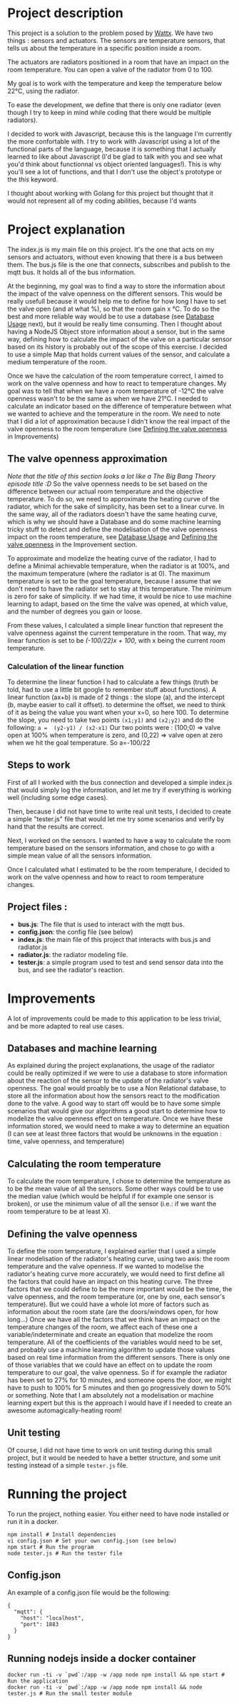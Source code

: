 # Project description
This project is a solution to the problem posed by [Wattx](https://github.com/WATTx/code-challenges/blob/master/swe-challenge.md). We have two things : sensors and actuators.
The sensors are temperature sensors, that tells us about the temperature in a specific position inside a room.

The actuators are radiators positioned in a room that have an impact on the room temperature. You can open a valve of the radiator from 0 to 100.

My goal is to work with the temperature and keep the temperature below 22°C, using the radiator.

To ease the development, we define that there is only one radiator (even though I try to keep in mind while coding that there would be multiple radiators).

I decided to work with Javascript, because this is the language I'm currently the more confortable with. I try to work with Javascript using a lot of the functional parts of the language, because it is something that I actually learned to like about Javascript (I'd be glad to talk with you and see what you'd think about functionnal vs object oriented languages!). This is why you'll see a lot of functions, and that I don't use the object's prototype or the *this* keyword.

I thought about working with Golang for this project but thought that it would not represent all of my coding abilities, because I'd wants

# Project explanation
The index.js is my main file on this project. It's the one that acts on my sensors and actuators, without even knowing that there is a bus between them.
The bus.js file is the one that connects, subscribes and publish to the mqtt bus. It holds all of the bus information.

At the beginning, my goal was to find a way to store the information about the impact of the valve openness on the different sensors. This would be really usefull because it would help me to define for how long I have to set the valve open (and at what %), so that the room gain x °C. To do so the best and more reliable way would be to use a database (see [Database Usage](#databases-and-machine-learning) next), but it would be really time consuming. Then I thought about having a NodeJS Object store information about a sensor, but in the same way, defining how to calculate the impact of the valve on a particular sensor based on its history is probably out of the scope of this exercise. I decided to use a simple Map that holds current values of the sensor, and calculate a medium temperature of the room.

Once we have the calculation of the room temperature correct, I aimed to work on the valve openness and how to react to temperature changes. My goal was to tell that when we have a room temperature of -12°C the valve openness wasn't to be the same as when we have 21°C. I needed to calculate an indicator based on the difference of temperature between what we wanted to achieve and the temperature in the room. We need to note that I did a lot of approximation because I didn't know the real impact of the valve openness to the room temperature (see [Defining the valve openness](#defining-the-valve-openness) in Improvements)

## The valve openness approximation
*Note that the title of this section looks a lot like a The Big Bang Theory episode title :D*
So the valve openness needs to be set based on the difference between our actual room temperature and the objective temperature. To do so, we need to approximate the heating curve of the radiator, which for the sake of simplicity, has been set to a linear curve. In the same way, all of the radiators doesn't have the same heating curve, which is why we should have a Database and do some machine learning tricky stuff to detect and define the modelisation of the valve openness impact on the room temperature, see [Database Usage](#databases-and-machine-learning) and [Defining the valve openness](#defining-the-valve-openness) in the Improvement section.

To approximate and modelize the heating curve of the radiator, I had to define a Minimal achievable temperature, when the radiator is at 100%, and the maximum temperature (where  the radiator is at 0). The maximum temperature is set to be the goal temperature, because I assume that we don't need to have the radiator set to stay at this temperature. The minimum is zero for sake of simplicity.
If we had time, it would be nice to use machine learning to adapt, based on the time the valve was opened, at which value, and the number of degrees you gain or loose.

From these values, I calculated a simple linear function that represent the valve openness against the current temperature in the room. That way, my linear function is set to be *(-100/22)x + 100*, with x being the current room temperature.

### Calculation of the linear function
To determine the linear function I had to calculate a few things (truth be told, had to use a little bit google to remember stuff about functions).
A linear function (ax+b) is made of 2 things : the slope (a), and the intercept (b, maybe easier to call it offset). to determine the offset, we need to think of it as being the value you want when your x=0, so here 100. To determine the slope, you need to take two points `(x1;y1)` and `(x2;y2)` and do the following: `a =  (y2-y1) / (x2-x1)` Our two points were : (100;0) => valve open at 100% when temperature is zero, and (0,22) => valve open at zero when we hit the goal temperature. So a=-100/22

## Steps to work
First of all I worked with the bus connection and developed a simple index.js that would simply log the information, and let me try if everything is working well (including some edge cases).

Then, because I did not have time to write real unit tests, I decided to create a simple "tester.js" file that would let me try some scenarios and verify by hand that the results are correct.

Next, I worked on the sensors. I wanted to have a way to calculate the room temperature based on the sensors information, and chose to go with a simple mean value of all the sensors information.

Once I calculated what I estimated to be the room temperature, I decided to work on the valve openness and how to react to room temperature changes.

## Project files :
 * **bus.js**: The file that is used to interact with the mqtt bus.
 * **config.json**: the config file (see below)
 * **index.js**: the main file of this project that interacts with bus.js and radiator.js
 * **radiator.js**: the radiator modeling file.
 * **tester.js**: a simple program used to test and send sensor data into the bus, and see the radiator's reaction.

# Improvements
A lot of improvements could be made to this application to be less trivial, and be more adapted to real use cases.
## Databases and machine learning
As explained during the project explanations, the usage of the radiator could be really optimized if we were to use a database to store information about the reaction of the sensor to the update of the radiator's valve openness. The goal would proably be to use a Non Relational database, to store all the information about how the sensors react to the modification done to the valve. A good way to start off would be to have some simple scenarios that would give our algorithms a good start to determine how to modelize the valve openness effect on temperature.
Once we have these information stored, we would need to make a way to determine an equation (I can see at least three factors that would be unknowns in the equation : time, valve openness, and temperature)

## Calculating the room temperature
To calculate the room temperature, I chose to determine the temperature as to be the mean value of all the sensors. Some other ways could be to use the median value (which would be helpful if for example one sensor is broken), or use the minimum value of all the sensor (i.e.: if we want the room temperature to be at least X).

## Defining the valve openness
To define the room temperature, I explained earlier that I used a simple linear modelisation of the radiator's heating curve, using two axis: the room temperature and the valve openness. If we wanted to modelise the radiator's heating curve more accurately, we would need to  first define all the factors that could have an impact on this heating curve. The three factors that we could define to be the more important would be the time, the valve openness, and the room temperature (or, one by one, each sensor's temperature). But we could have a whole lot more of factors such as information about the room state (are the doors/windows open, for how long...)
Once we have all the factors that we think have an impact on the temperature changes of the room, we affect each of these one a variable/indeterminate and create an equation that modelize the room temperature. All of the coefficients of the variables would need to be set, and probably use a machine learning algorithm to update those values based on real time information from the different sensors.
There is only one of those variables that we could have an effect on to update the room temperature to our goal, the valve openness. So if for example the radiator has been set to 27% for 10 minutes, and someone opens the door, we might have to push to 100% for 5 minutes and then go progressively down to 50% or something.
Note that I am absolutely not a modelisation or machine learning expert but this is the approach I would have if I needed to create an awesome automagically-heating room!

## Unit testing
Of course, I did not have time to work on unit testing during this small project, but it would be needed to have a better structure, and some unit testing instead of a simple `tester.js` file.

# Running the project
To run the project, nothing easier. You either need to have node installed or run it in a docker.

```
npm install # Install dependencies
vi config.json # Set your own config.json (see below)
npm start # Run the program
node tester.js # Run the tester file
```

## Config.json
An example of a config.json file would be the following:

```
{
  "mqtt": {
    "host": "localhost",
    "port": 1883
  }
}
```
## Running nodejs inside a docker container
```
docker run -ti -v `pwd`:/app -w /app node npm install && npm start # Run the application
docker run -ti -v `pwd`:/app -w /app node npm install && node tester.js # Run the small tester module
```
